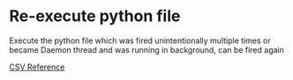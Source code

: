 # Re-execute python file 

Execute the python file which was fired unintentionally multiple times or became Daemon thread and was running in background, can be fired again

[CSV Reference](https://github.com/cvdfoundation/open-images-dataset#download-images-with-bounding-boxes-annotations)